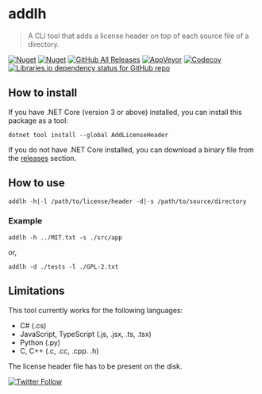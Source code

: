 # addlh

> A CLI tool that adds a license header on top of each source file of a directory.

[![Nuget](https://img.shields.io/nuget/v/AddLicenseHeader?logo=nuget&style=flat-square)](https://www.nuget.org/packages/AddLicenseHeader)
[![Nuget](https://img.shields.io/nuget/dt/AddLicenseHeader?logo=nuget&style=flat-square)](https://www.nuget.org/packages/AddLicenseHeader)
[![GitHub All Releases](https://img.shields.io/github/downloads/maacpiash/addlh/total?logo=github&style=flat-square)](https://github.com/maacpiash/addlh/releases)
[![AppVeyor](https://img.shields.io/appveyor/build/maacpiash/addlh?logo=appveyor&style=flat-square)](https://ci.appveyor.com/project/maacpiash/addlh)
[![Codecov](https://img.shields.io/codecov/c/gh/maacpiash/addlh?logo=codecov&style=flat-square)](https://codecov.io/gh/maacpiash/addlh)
[![Libraries.io dependency status for GitHub repo](https://img.shields.io/librariesio/github/maacpiash/addlh?logo=nuget&style=flat-square)](https://libraries.io/github/maacpiash/addlh)

## How to install

If you have .NET Core (version 3 or above) installed, you can install this package as a tool:

```shell
dotnet tool install --global AddLicenseHeader
```

If you do not have .NET Core installed, you can download a binary file from the [releases](https://github.com/maacpiash/addlh/releases) section.

## How to use

```shell
addlh -h|-l /path/to/license/header -d|-s /path/to/source/directory
```

### Example

```shell
addlh -h ../MIT.txt -s ./src/app
```

or,

```shell
addlh -d ./tests -l ./GPL-2.txt
```

## Limitations

This tool currently works for the following languages:

- C# (.cs)
- JavaScript, TypeScript (.js, .jsx, .ts, .tsx)
- Python (.py)
- C, C++ (.c, .cc, .cpp. .h)

The license header file has to be present on the disk.

[![Twitter Follow](https://img.shields.io/twitter/follow/maacpiash?style=social)](https://twitter.com/maacpiash)
